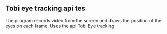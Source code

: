 ## Tobi eye tracking api tes
The program records video from the screen and draws the position of the eyes on each frame. Uses the api Tobi Eye tracking
